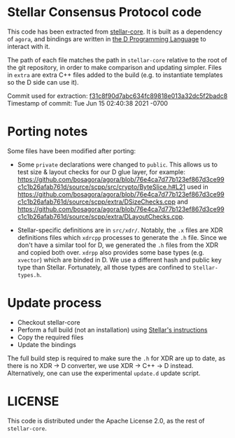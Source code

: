 # Stellar Consensus Protocol code

This code has been extracted from [stellar-core](https://github.com/stellar/stellar-core).
It is built as a dependency of `agora`, and bindings are written in [the D Programming Language](https://dlang.org/) to interact with it.

The path of each file matches the path in `stellar-core` relative to the root of the git repository, in order to make comparison and updating simpler.
Files in `extra` are extra C++ files added to the build (e.g. to instantiate templates so the D side can use it).

Commit used for extraction: [f31c8f90d7abc634fc89818e013a32dc5f2badc8](https://github.com/stellar/stellar-core/commit/f31c8f90d7abc634fc89818e013a32dc5f2badc8)
Timestamp of commit: Tue Jun 15 02:40:38 2021 -0700

# Porting notes

Some files have been modified after porting:

- Some `private` declarations were changed to `public`. This allows us to test size & layout checks for our D glue layer, for example: https://github.com/bosagora/agora/blob/76e4ca7d77b123ef867d3ce99c1c1b26afab761d/source/scpp/src/crypto/ByteSlice.h#L21 used in https://github.com/bosagora/agora/blob/76e4ca7d77b123ef867d3ce99c1c1b26afab761d/source/scpp/extra/DSizeChecks.cpp and https://github.com/bosagora/agora/blob/76e4ca7d77b123ef867d3ce99c1c1b26afab761d/source/scpp/extra/DLayoutChecks.cpp.

- Stellar-specific definitions are in `src/xdr/`. Notably, the `.x` files are XDR definitions files which `xdrcpp` processes to generate the `.h` file. Since we don't have a similar tool for D, we generated the `.h` files from the XDR and copied both over. `xdrpp` also provides some base types (e.g. `xvector`) which are binded in D.
  We use a different hash and public key type than Stellar. Fortunately, all those types are confined to `Stellar-types.h`.

# Update process

- Checkout stellar-core
- Perform a full build (not an installation) using [Stellar's instructions](https://github.com/stellar/stellar-core/blob/master/INSTALL.md)
- Copy the required files
- Update the bindings

The full build step is required to make sure the `.h` for XDR are up to date, as there is no XDR -> D converter, we use XDR -> C++ -> D instead.
Alternatively, one can use the experimental `update.d` update script.

# LICENSE

This code is distributed under the Apache License 2.0, as the rest of `stellar-core`.

